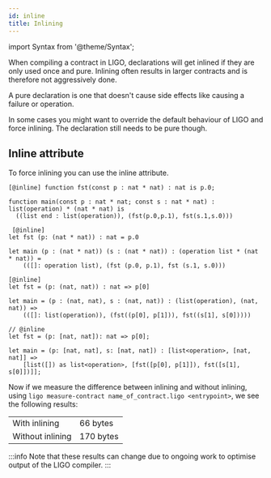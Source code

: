 ```yaml
---
id: inline
title: Inlining
---
```


import Syntax from '@theme/Syntax';

When compiling a contract in LIGO, declarations will get inlined if they are 
only used once and pure. Inlining often results in larger contracts and is 
therefore not aggressively done.

A pure declaration is one that doesn't cause side effects like causing a 
failure or operation.

In some cases you might want to override the default behaviour of LIGO and 
force inlining. The declaration still needs to be pure though.

## Inline attribute

To force inlining you can use the inline attribute.

<Syntax syntax="pascaligo">

```pascaligo
[@inline] function fst(const p : nat * nat) : nat is p.0;

function main(const p : nat * nat; const s : nat * nat) : list(operation) * (nat * nat) is
  ((list end : list(operation)), (fst(p.0,p.1), fst(s.1,s.0)))
```

</Syntax>
<Syntax syntax="cameligo">

```cameligo
 [@inline]
let fst (p: (nat * nat)) : nat = p.0

let main (p : (nat * nat)) (s : (nat * nat)) : (operation list * (nat * nat)) =
    (([]: operation list), (fst (p.0, p.1), fst (s.1, s.0)))
```

</Syntax>
<Syntax syntax="reasonligo">

```reasonligo
[@inline]
let fst = (p: (nat, nat)) : nat => p[0] 

let main = (p : (nat, nat), s : (nat, nat)) : (list(operation), (nat, nat)) =>
    (([]: list(operation)), (fst((p[0], p[1])), fst((s[1], s[0]))))
```

</Syntax>
<Syntax syntax="jsligo">

```jsligo
// @inline
let fst = (p: [nat, nat]): nat => p[0];

let main = (p: [nat, nat], s: [nat, nat]) : [list<operation>, [nat, nat]] =>
    [list([]) as list<operation>, [fst([p[0], p[1]]), fst([s[1], s[0]])]];
```

</Syntax>

Now if we measure the difference between inlining and without inlining, using
`ligo measure-contract name_of_contract.ligo <entrypoint>`, we see the 
following results:

<table>
    <tr>
        <td>With inlining</td><td>66 bytes</td>
    </tr>
    <tr>
        <td>Without inlining</td><td>170 bytes</td>
    </tr>
</table>

:::info
Note that these results can change due to ongoing work to optimise output of 
the LIGO compiler.
:::